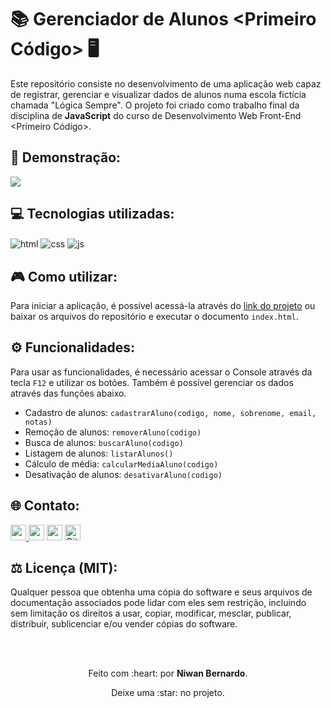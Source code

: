 <!-- Início da seção de introdução -->
<h1>📚 Gerenciador de Alunos &lt;Primeiro Código&gt; 🖥️</h1>
<p>Este repositório consiste no desenvolvimento de uma aplicação web capaz de registrar, gerenciar e visualizar dados de alunos numa escola fictícia chamada "Lógica Sempre". O projeto foi criado como trabalho final da disciplina de <b>JavaScript</b> do curso de Desenvolvimento Web Front-End &lt;Primeiro Código&gt;.</p> 
<!-- Fim da seção de introdução -->


<!-- Início da seção de demonstração -->
<h2>🎥 Demonstração: </h2>
<a href="https://devniwan.github.io/rascunhos/"><img src="https://i.postimg.cc/sXmTDqd2/Miniatura-Formulario-Java-Script.png" target="_blank"> </a>
<!-- Fim da seção de demonstração -->


<!-- Início da seção de usos -->
<h2>💻 Tecnologias utilizadas: </h2>
<p>
  <img align="center" alt="html" src="https://img.shields.io/badge/html5-%23E34F26.svg?style=for-the-badge&logo=html5&logoColor=white"/>
  <img align="center" alt="css" src="https://img.shields.io/badge/css3-%231572B6.svg?style=for-the-badge&logo=css3&logoColor=white"/>
  <img align="center" alt="js" src="https://img.shields.io/badge/javascript-%23323330.svg?style=for-the-badge&logo=javascript&logoColor=%23F7DF1E"/>
</p>
<!-- Fim da seção de usos -->


<!-- Início da seção de usos -->
<h2>🎮 Como utilizar: </h2>
<p>Para iniciar a aplicação, é possível acessá-la através do <a href="https://devniwan.github.io/rascunhos/">link do projeto</a> ou baixar os arquivos do repositório e executar o documento <code>index.html</code>.</p>
<!-- Fim da seção de usos -->

<!-- Início da seção de funcionalidades -->
<h2>⚙️ Funcionalidades: </h2>
<p>Para usar as funcionalidades, é necessário acessar o Console através da tecla <code>F12</code> e utilizar os botões. Também é possível gerenciar os dados através das funções abaixo.</p>
<ul>
  <li>Cadastro de alunos: <code>cadastrarAluno(codigo, nome, sobrenome, email, notas)</code></li>
  <li>Remoção de alunos: <code>removerAluno(codigo)</code></li>
  <li>Busca de alunos: <code>buscarAluno(codigo)</code></li>
  <li>Listagem de alunos: <code>listarAlunos()</code></li>
  <li>Cálculo de média: <code>calcularMediaAluno(codigo)</code></li>
  <li>Desativação de alunos: <code>desativarAluno(codigo)</code></li>
</ul>
<!-- Fim da seção de funcionalidades -->


<!-- Início da seção "Contato" -->
<h2>🌐 Contato: </h2>
<p>
<a href="https://www.linkedin.com/in/niwanbernardo/"><img src="https://img.shields.io/badge/linkedin-%230077B5.svg?&style=for-the-badge&logo=linkedin&logoColor=white" target="_blank" height=25> </a>
<a href="https://api.whatsapp.com/send?phone=5511991359164" target="_blank"><img src="https://img.shields.io/badge/WhatsApp-25D366?style=for-the-badge&logo=whatsapp&logoColor=white" target="_blank" height=25></a>
<a href="https://www.instagram.com/devniwan/"><img src="https://img.shields.io/badge/instagram-%23E4405F.svg?&style=for-the-badge&logo=instagram&logoColor=white" target="_blank" height=25></a> 
<a href="https://github.com/niwanbernardo" target="_blank"><img alt="Github" src="https://img.shields.io/badge/GitHub-%2312100E.svg?&style=for-the-badge&logo=Github&logoColor=white" target="_blank" height=25 /></a>
</p>
<!-- Fim da seção "Contato" -->


<!-- Início da seção de licença -->
<h2>⚖️ Licença (MIT): </h2>
<p> Qualquer pessoa que obtenha uma cópia do software e seus arquivos de documentação associados pode lidar com eles sem restrição, incluindo sem limitação os direitos a usar, copiar, modificar, mesclar, publicar, distribuir, sublicenciar e/ou vender cópias do software. </p>
<!-- Fim da seção de licença -->

<br>
<br>

<!-- Início da seção "Finalização" -->
<div align="center">
  <p>Feito com :heart: por <b>Niwan Bernardo</b>.</p>
  <p>Deixe uma :star: no projeto.</p>
</div>
<!-- Fim da seção "Finalização" -->
